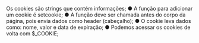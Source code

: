 Os cookies são strings que contém informações; ● A função para adicionar um cookie é setcookie; ● A função deve ser chamada antes do corpo da página, pois envia dados como header (cabeçalho); ● O cookie leva dados como: nome, valor e data de expiração; ● Podemos acessar os cookies de volta com $_COOKIE;